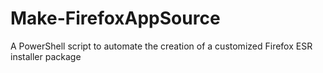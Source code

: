 # Make-FirefoxAppSource
A PowerShell script to automate the creation of a customized Firefox ESR installer package
